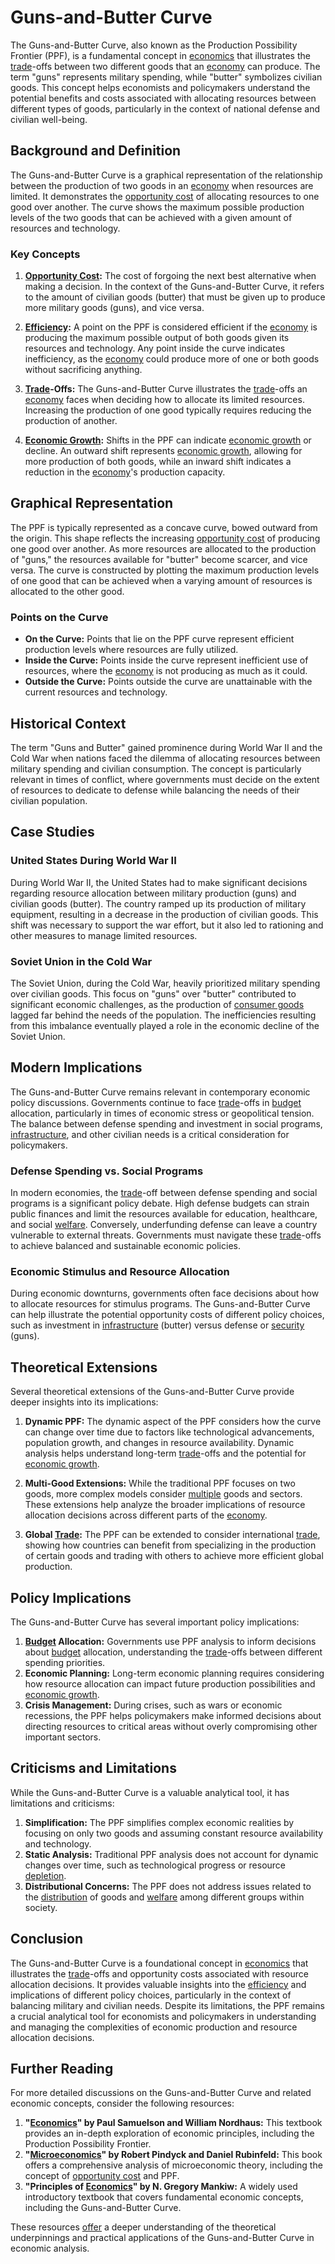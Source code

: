 # Guns-and-Butter Curve

The Guns-and-Butter Curve, also known as the Production Possibility Frontier (PPF), is a fundamental concept in [economics](../e/economics.md) that illustrates the [trade](../t/trade.md)-offs between two different goods that an [economy](../e/economy.md) can produce. The term "guns" represents military spending, while "butter" symbolizes civilian goods. This concept helps economists and policymakers understand the potential benefits and costs associated with allocating resources between different types of goods, particularly in the context of national defense and civilian well-being.

## Background and Definition

The Guns-and-Butter Curve is a graphical representation of the relationship between the production of two goods in an [economy](../e/economy.md) when resources are limited. It demonstrates the [opportunity cost](../o/opportunity_cost.md) of allocating resources to one good over another. The curve shows the maximum possible production levels of the two goods that can be achieved with a given amount of resources and technology.

### Key Concepts

1. **[Opportunity Cost](../o/opportunity_cost.md):** The cost of forgoing the next best alternative when making a decision. In the context of the Guns-and-Butter Curve, it refers to the amount of civilian goods (butter) that must be given up to produce more military goods (guns), and vice versa.

2. **[Efficiency](../e/efficiency.md):** A point on the PPF is considered efficient if the [economy](../e/economy.md) is producing the maximum possible output of both goods given its resources and technology. Any point inside the curve indicates inefficiency, as the [economy](../e/economy.md) could produce more of one or both goods without sacrificing anything.

3. **[Trade](../t/trade.md)-Offs:** The Guns-and-Butter Curve illustrates the [trade](../t/trade.md)-offs an [economy](../e/economy.md) faces when deciding how to allocate its limited resources. Increasing the production of one good typically requires reducing the production of another.

4. **[Economic Growth](../e/economic_growth.md):** Shifts in the PPF can indicate [economic growth](../e/economic_growth.md) or decline. An outward shift represents [economic growth](../e/economic_growth.md), allowing for more production of both goods, while an inward shift indicates a reduction in the [economy](../e/economy.md)'s production capacity.

## Graphical Representation

The PPF is typically represented as a concave curve, bowed outward from the origin. This shape reflects the increasing [opportunity cost](../o/opportunity_cost.md) of producing one good over another. As more resources are allocated to the production of "guns," the resources available for "butter" become scarcer, and vice versa. The curve is constructed by plotting the maximum production levels of one good that can be achieved when a varying amount of resources is allocated to the other good.

### Points on the Curve

- **On the Curve:** Points that lie on the PPF curve represent efficient production levels where resources are fully utilized.
- **Inside the Curve:** Points inside the curve represent inefficient use of resources, where the [economy](../e/economy.md) is not producing as much as it could.
- **Outside the Curve:** Points outside the curve are unattainable with the current resources and technology.

## Historical Context

The term "Guns and Butter" gained prominence during World War II and the Cold War when nations faced the dilemma of allocating resources between military spending and civilian consumption. The concept is particularly relevant in times of conflict, where governments must decide on the extent of resources to dedicate to defense while balancing the needs of their civilian population.

## Case Studies

### United States During World War II

During World War II, the United States had to make significant decisions regarding resource allocation between military production (guns) and civilian goods (butter). The country ramped up its production of military equipment, resulting in a decrease in the production of civilian goods. This shift was necessary to support the war effort, but it also led to rationing and other measures to manage limited resources.

### Soviet Union in the Cold War

The Soviet Union, during the Cold War, heavily prioritized military spending over civilian goods. This focus on "guns" over "butter" contributed to significant economic challenges, as the production of [consumer goods](../c/consumer_goods.md) lagged far behind the needs of the population. The inefficiencies resulting from this imbalance eventually played a role in the economic decline of the Soviet Union.

## Modern Implications

The Guns-and-Butter Curve remains relevant in contemporary economic policy discussions. Governments continue to face [trade](../t/trade.md)-offs in [budget](../b/budget.md) allocation, particularly in times of economic stress or geopolitical tension. The balance between defense spending and investment in social programs, [infrastructure](../i/infrastructure.md), and other civilian needs is a critical consideration for policymakers.

### Defense Spending vs. Social Programs

In modern economies, the [trade](../t/trade.md)-off between defense spending and social programs is a significant policy debate. High defense budgets can strain public finances and limit the resources available for education, healthcare, and social [welfare](../w/welfare.md). Conversely, underfunding defense can leave a country vulnerable to external threats. Governments must navigate these [trade](../t/trade.md)-offs to achieve balanced and sustainable economic policies.

### Economic Stimulus and Resource Allocation

During economic downturns, governments often face decisions about how to allocate resources for stimulus programs. The Guns-and-Butter Curve can help illustrate the potential opportunity costs of different policy choices, such as investment in [infrastructure](../i/infrastructure.md) (butter) versus defense or [security](../s/security.md) (guns).

## Theoretical Extensions

Several theoretical extensions of the Guns-and-Butter Curve provide deeper insights into its implications:

1. **Dynamic PPF:** The dynamic aspect of the PPF considers how the curve can change over time due to factors like technological advancements, population growth, and changes in resource availability. Dynamic analysis helps understand long-term [trade](../t/trade.md)-offs and the potential for [economic growth](../e/economic_growth.md).

2. **Multi-Good Extensions:** While the traditional PPF focuses on two goods, more complex models consider [multiple](../m/multiple.md) goods and sectors. These extensions help analyze the broader implications of resource allocation decisions across different parts of the [economy](../e/economy.md).

3. **Global [Trade](../t/trade.md):** The PPF can be extended to consider international [trade](../t/trade.md), showing how countries can benefit from specializing in the production of certain goods and trading with others to achieve more efficient global production.

## Policy Implications

The Guns-and-Butter Curve has several important policy implications:

1. **[Budget](../b/budget.md) Allocation:** Governments use PPF analysis to inform decisions about [budget](../b/budget.md) allocation, understanding the [trade](../t/trade.md)-offs between different spending priorities.
2. **Economic Planning:** Long-term economic planning requires considering how resource allocation can impact future production possibilities and [economic growth](../e/economic_growth.md).
3. **Crisis Management:** During crises, such as wars or economic recessions, the PPF helps policymakers make informed decisions about directing resources to critical areas without overly compromising other important sectors.

## Criticisms and Limitations

While the Guns-and-Butter Curve is a valuable analytical tool, it has limitations and criticisms:

1. **Simplification:** The PPF simplifies complex economic realities by focusing on only two goods and assuming constant resource availability and technology.
2. **Static Analysis:** Traditional PPF analysis does not account for dynamic changes over time, such as technological progress or resource [depletion](../d/depletion.md).
3. **Distributional Concerns:** The PPF does not address issues related to the [distribution](../d/distribution.md) of goods and [welfare](../w/welfare.md) among different groups within society.

## Conclusion

The Guns-and-Butter Curve is a foundational concept in [economics](../e/economics.md) that illustrates the [trade](../t/trade.md)-offs and opportunity costs associated with resource allocation decisions. It provides valuable insights into the [efficiency](../e/efficiency.md) and implications of different policy choices, particularly in the context of balancing military and civilian needs. Despite its limitations, the PPF remains a crucial analytical tool for economists and policymakers in understanding and managing the complexities of economic production and resource allocation decisions.

## Further Reading

For more detailed discussions on the Guns-and-Butter Curve and related economic concepts, consider the following resources:

1. **"[Economics](../e/economics.md)" by Paul Samuelson and William Nordhaus:** This textbook provides an in-depth exploration of economic principles, including the Production Possibility Frontier.
2. **"[Microeconomics](../m/microeconomics.md)" by Robert Pindyck and Daniel Rubinfeld:** This book offers a comprehensive analysis of microeconomic theory, including the concept of [opportunity cost](../o/opportunity_cost.md) and PPF.
3. **"Principles of [Economics](../e/economics.md)" by N. Gregory Mankiw:** A widely used introductory textbook that covers fundamental economic concepts, including the Guns-and-Butter Curve.

These resources [offer](../o/offer.md) a deeper understanding of the theoretical underpinnings and practical applications of the Guns-and-Butter Curve in economic analysis.